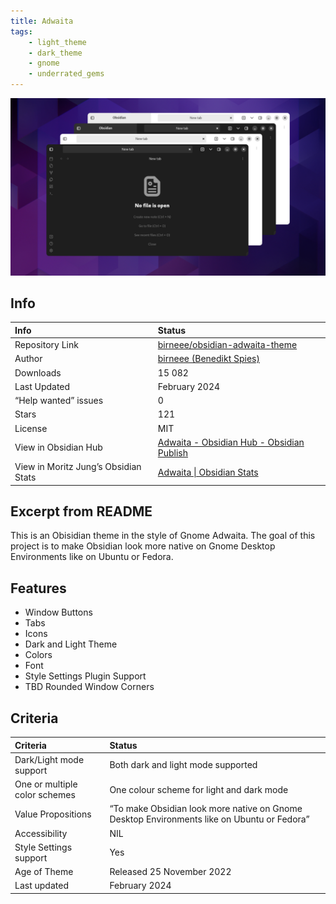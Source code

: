 ```yaml
---
title: Adwaita
tags:
    - light_theme
    - dark_theme
    - gnome
    - underrated_gems
---
```


<img src="https://raw.githubusercontent.com/birneee/obsidian-adwaita-theme/refs/heads/main/generated/theme-preview.png">

## Info
| Info | Status |
| :---- | :---- |
| Repository Link | [birneee/obsidian-adwaita-theme](https://github.com/birneee/obsidian-adwaita-theme) |
| Author | [birneee (Benedikt Spies)](https://github.com/birneee/) |
| Downloads | 15 082 |
| Last Updated | February 2024 |
| “Help wanted” issues | 0 |
| Stars | 121 |
| License | MIT |
| View in Obsidian Hub | [Adwaita \- Obsidian Hub \- Obsidian Publish](https://publish.obsidian.md/hub/02+-+Community+Expansions/02.05+All+Community+Expansions/Themes/Adwaita) |
| View in Moritz Jung’s Obsidian Stats | [Adwaita \| Obsidian Stats](https://www.moritzjung.dev/obsidian-stats/themes/adwaita/) |

## Excerpt from README
This is an Obisidian theme in the style of Gnome Adwaita. The goal of this project is to make Obsidian look more native on Gnome Desktop Environments like on Ubuntu or Fedora.

## Features
- Window Buttons  
- Tabs  
- Icons  
- Dark and Light Theme  
- Colors  
- Font  
- Style Settings Plugin Support  
- TBD Rounded Window Corners

## Criteria
| Criteria | Status | 
| :---- | :---- | 
| Dark/Light mode support | Both dark and light mode supported | 
| One or multiple color schemes | One colour scheme for light and dark mode | 
| Value Propositions | “To make Obsidian look more native on Gnome Desktop Environments like on Ubuntu or Fedora” | 
| Accessibility | NIL | 
| Style Settings support | Yes | 
| Age of Theme | Released 25 November 2022 | 
| Last updated | February 2024 | 